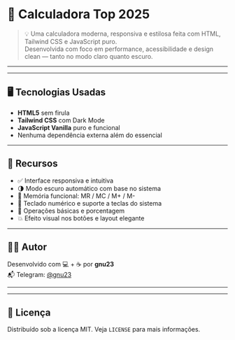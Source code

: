 # 🧮 Calculadora Top 2025


> 💡 Uma calculadora moderna, responsiva e estilosa feita com HTML, Tailwind CSS e JavaScript puro.  
> Desenvolvida com foco em performance, acessibilidade e design clean — tanto no modo claro quanto escuro.

---


---

## 🖥️ Tecnologias Usadas

- **HTML5** sem firula
- **Tailwind CSS** com Dark Mode
- **JavaScript Vanilla** puro e funcional
- Nenhuma dependência externa além do essencial

---

## 🎯 Recursos

- ✅ Interface responsiva e intuitiva  
- 🌗 Modo escuro automático com base no sistema  
- 💾 Memória funcional: MR / MC / M+ / M-  
- 🔢 Teclado numérico e suporte a teclas do sistema  
- 🧠 Operações básicas e porcentagem  
- 💥 Efeito visual nos botões e layout elegante

---

## 🧑‍💻 Autor

Desenvolvido com 💻 + ☕ por **gnu23**  
📬 Telegram: [@gnu23](https://t.me/gnu23)

---


---

## 📜 Licença

Distribuído sob a licença MIT. Veja `LICENSE` para mais informações.
